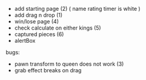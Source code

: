 - add starting page (2)
    (
        name
        rating
        timer
        is white
    )
- add drag n drop (1)
- win/lose page (4)
- check calculate on either kings (5)
- captured pieces (6)
- alertBox

bugs:
- pawn transform to queen does not work (3)
- grab effect breaks on drag